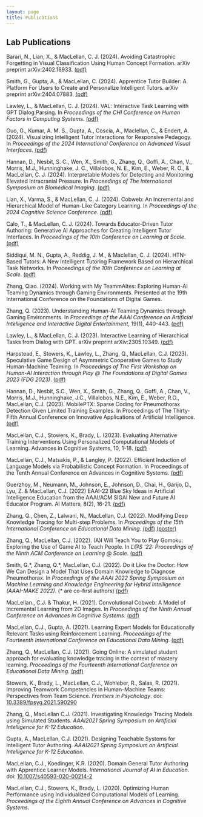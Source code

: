 ```yaml
---
layout: page
title: Publications
---
```


## Lab Publications

Barari, N., Lian, X., & MacLellan, C. J. (2024). Avoiding Catastrophic Forgetting in Visual Classification Using Human Concept Formation. arXiv preprint arXiv:2402.16933. [(pdf)][barari-forget-preprint]

Smith, G., Gupta, A., & MacLellan, C. (2024). Apprentice Tutor Builder: A Platform For Users to Create and Personalize Intelligent Tutors. arXiv preprint arXiv:2404.07883. [(pdf)][smith-atb-preprint]

Lawley, L., & MacLellan, C. J. (2024). VAL: Interactive Task Learning with GPT Dialog Parsing.
In _Proceedings of the CHI Conference on Human Factors in Computing Systems_. [(pdf)][lawley-chi-24] [<i class="fab fa-youtube"></i>][lawley-chi-24-vid]

Guo, G., Kumar, A. M. S., Gupta, A., Coscia, A., Maclellan, C., & Endert, A. (2024). Visualizing Intelligent Tutor Interactions for Responsive Pedagogy. In _Proceedings of the 2024 International Conference on Advanced Visual Interfaces_. [(pdf)][guo-avi-24]

Hannan, D., Nesbit, S. C., Wen, X., Smith, G., Zhang, Q., Goffi, A., Chan, V., Morris, M.J., Hunninghake, J. C., Villalobos, N. E., Kim, E., Weber, R. O., & MacLellan, C. J. (2024). Interpretable Models for Detecting and Monitoring Elevated Intracranial Pressure. In _Proceedings of The International Symposium on Biomedical Imaging_. [(pdf)][hannan-isbi-24]

Lian, X., Varma, S., & MacLellan, C. J. (2024). Cobweb: An Incremental and Hierarchical
Model of Human-Like Category Learning. In _Proceedings of the 2024 Cognitive Science
Conference_. [(pdf)][lian-cogsci-24]

Calo, T., & MacLellan, C. J. (2024). Towards Educator-Driven Tutor Authoring: Generative
AI Approaches for Creating Intelligent Tutor Interfaces. In _Proceedings of the 10th
Conference on Learning at Scale_. [(pdf)][calo-las-24]

Siddiqui, M. N., Gupta, A., Reddig, J. M., & Maclellan, C. J. (2024). HTN-Based Tutors:
A New Intelligent Tutoring Framework Based on Hierarchical Task Networks. In _Proceedings
of the 10th Conference on Learning at Scale_. [(pdf)][siddiqui-las-24]

Zhang, Qiao. (2024). Working with My TeammAItes: Exploring Human-AI Teaming Dynamics
through Gaming Environments. Presented at the 19th International Conference on the
Foundations of Digital Games.

Zhang, Q. (2023). Understanding Human-AI Teaming Dynamics through Gaming Environments.
In _Proceedings of the AAAI Conference on Artificial Intelligence and Interactive
Digital Entertainment_, 19(1), 440-443. [(pdf)][zhang-aaide-23]

Lawley, L., & MacLellan, C. J. (2023). Interactive Learning of Hierarchical
Tasks from Dialog with GPT. arXiv preprint arXiv:2305.10349. [(pdf)][lawley-val-preprint]

Harpstead, E., Stowers, K., Lawley, L., Zhang, Q., MacLellan, C.J. (2023). Speculative
Game Design of Asymmetric Cooperative Games to Study Human-Machine Teaming. In _Proceedings
of The First Workshop on Human-AI Interaction through Play @ The Foundations of Digital Games
2023 (FDG 2023)_. [(pdf)][harpstead-fdg-23]

Hannan, D., Nesbit, S.C., Wen, X., Smith, G., Zhang, Q., Goffi, A., Chan, V., Morris, M.J., 
Hunninghake, J.C., Villalobos, N.E., Kim, E., Weber, R.O., MacLellan, C.J. (2023). 
MobilePTX: Sparse Coding for Pneumothorax Detection Given Limited Training Examples. In Proceedings
of The Thirty-Fifth Annual Conference on Innovative Applications of Artificial Intelligence.
[(pdf)][hannan-iaai-23] [<i class="fab fa-youtube"></i>][hannan-iaai-23-video]

MacLellan, C.J., Stowers, K., Brady, L. (2023). Evaluating Alternative Training Interventions
Using Personalized Computational Models of Learning. Advances in Cognitive Systems, 10, 1-18. 
[(pdf)][maclellan-acs-journal-22]

MacLellan, C.J., Matsakis, P., & Langley, P. (2022). Efficient Induction of Language Models
via Probabilistic Concept Formation. In Proceedings of the Tenth Annual Conference on
Advances in Cognitive Systems. [(pdf)][maclellan-acs-22] [<i class="fab fa-youtube"></i>][maclellan-acs-22-video]

Guerzhoy, M., Neumann, M., Johnson, E., Johnson, D., Chai, H., Garijo, D., Lyu, Z. &
MacLellan, C.J. (2022) EAAI-22 Blue Sky Ideas in Artificial Intelligence Education from
the AAAI/ACM SIGAI New and Future AI Educator Program. AI Matters, 8(2), 16-21.
[(pdf)][ai-matters-22]

Zhang, Q., Chen, Z., Lalwani, N., MacLellan, C.J. (2022). Modifying Deep Knowledge Tracing
for Multi-step Problems. In _Proceedings of the 15th International Conference on Educational
Data Mining_. [(pdf)][zhang-edm-22-paper] [(poster)][zhang-edm-22-poster] [<i class="fab fa-youtube"></i>][zhang-edm-22-video]

Zhang, Q., MacLellan, C.J. (2022). (A)I Will Teach You to Play Gomoku: Exploring the
Use of Game AI to Teach People. In _L@S '22: Proceedings of the Ninth ACM Conference
on Learning @ Scale_. [(pdf)][zhang-las-22-paper] [<i class="fab fa-youtube"></i>][zhang-las-22-talk-and-paper]

Smith, G.\*, Zhang, Q.\*, MacLellan, C.J. (2022). Do it Like the Doctor: How We Can
Design a Model That Uses Domain Knowledge to Diagnose Pneumothorax.
In _Proceedings of the AAAI 2022 Spring Symposium on Machine Learning and Knowledge Engineering for
Hybrid Intelligence (AAAI-MAKE 2022)_.
(\* are co-first authors) [(pdf)][smith-make-22] [<i class="fab fa-youtube"></i>][smith-make-22-talk]

MacLellan., C.J. & Thakur, H. (2021). Convolutional Cobweb: A Model of Incremental Learning from 2D Images.
In _Proceedings of the Ninth Annual Conference on Advances in Cognitive Systems_.
[(pdf)][maclellan-acs-21] [<i class="fab fa-youtube"></i>][maclellan-acs-21-talk]

MacLellan, C.J., Gupta, A. (2021). Learning Expert Models for
Educationally Relevant Tasks using Reinforcement Learning.
_Proceedings of the Fourteenth International Conference on Educational
Data Mining_. [(pdf)][maclellan-edm-2021] [<i class="fab fa-youtube"></i>][maclellan-edm-2021-talk]

Zhang, Q., MacLellan, C.J. (2021). Going Online: A simulated student approach for evaluating
knowledge tracing in the context of mastery learning. _Proceedings of the Fourteenth
International Conference on Educational Data Mining_. [(pdf)][zhang-edm-2021] [<i class="fab fa-youtube"></i>][zhang-edm-2021-talk]

Stowers, K., Brady, L., MacLellan, C.J., Wohleber, R., Salas, R. (2021).
Improving Teamwork Competencies in Human-Machine Teams: Perspectives from Team
Science. _Frontiers in Psychology_. doi: [10.3389/fpsyg.2021.590290][stowers-2021]

Zhang, Q., MacLellan C.J. (2021). Investigating Knowledge Tracing Models
using Simulated Students. _AAAI2021 Spring Symposium on Artificial
Intelligence for K-12 Education_. [<i class="far fa-file-pdf"></i>][zhang-aaai-2021]
[<i class="fab fa-youtube"></i>][zhang-aaai-2021-talk]

Gupta, A., MacLellan, C.J. (2021). Designing Teachable Systems for
Intelligent Tutor Authoring. _AAAI2021 Spring Symposium on Artificial
Intelligence for K-12 Education_. [<i class="far fa-file-pdf"></i>][gupta-aaai-2021]
[<i class="fab fa-youtube"></i>][gupta-aaai-2021-talk]

MacLellan, C.J., Koedinger, K.R. (2020). Domain General Tutor Authoring
with Apprentice Learner Models. _International Journal of AI in Education_. 
doi: [10.1007/s40593-020-00214-2][maclellan-ijaied-2020-doi]
[<i class="far fa-file-pdf"></i>][maclellan-ijaied-2020] [<i class="fab fa-youtube"></i>][ijaied-aied21-talk]

MacLellan, C.J., Stowers, K., Brady, L. (2020). Optimizing Human 
Performance using Individualized Computational Models of Learning. 
_Proceedings of the Eighth Annual Conference on Advances in
Cognitive Systems_. [<i class="far fa-file-pdf"></i>][maclellan-acs-2020]
[<i class="fab fa-youtube"></i>][maclellan-2020-acs-talk]

[barari-forget-preprint]: https://arxiv.org/abs/2402.16933
[smith-atb-preprint]: https://arxiv.org/abs/2404.07883
[guo-avi-24]: https://dl.acm.org/doi/abs/10.1145/3656650.3656667
[lawley-chi-24]: https://dl.acm.org/doi/10.1145/3613904.3641915
[lawley-chi-24-vid]: https://dl.acm.org/doi/10.1145/3613904.3641915#sec-supp
[hannan-isbi-24]: https://arxiv.org/abs/2403.02236
[lian-cogsci-24]: https://arxiv.org/abs/2403.03835
[calo-las-24]: https://arxiv.org/abs/2405.14713
[siddiqui-las-24]: https://arxiv.org/abs/2405.14716
[zhang-aaide-23]: https://ojs.aaai.org/index.php/AIIDE/article/view/27541
[lawley-val-chi-preprint]: https://arxiv.org/abs/2310.01627
[lawley-val-preprint]: https://arxiv.org/abs/2305.10349
[maclellan-acs-journal-22]: https://chrismaclellan.com/media/publications/maclellan-acs-journal-2022.pdf
[hannan-iaai-23-video]: https://youtu.be/7ex8qQT5xSs
[hannan-iaai-23]: https://arxiv.org/abs/2212.03282
[harpstead-fdg-23]: https://doi.org/10.1145/3582437.3587200
[maclellan-acs-22-video]: https://www.youtube.com/watch?v=ACTJaLlup-I
[maclellan-acs-22]: https://chrismaclellan.com/media/publications/maclellan-acs-22.pdf
[ai-matters-22]: https://sigai.acm.org/static/aimatters/8-2/AIMatters-8-2-04-Guerzhoy.pdf
[zhang-edm-22-video]: https://www.youtube.com/watch?v=pSmxlBQC76g
[zhang-edm-22-poster]: https://chrismaclellan.com/media/publications/zhang-edm-22-poster.pdf
[zhang-edm-22-paper]: https://educationaldatamining.org/edm2022/proceedings/2022.EDM-posters.82/2022.EDM-posters.82.pdf
[zhang-las-22-paper]: https://dl.acm.org/doi/pdf/10.1145/3491140.3528331
[zhang-las-22-talk-and-paper]: https://dl.acm.org/doi/10.1145/3491140.3528331
[smith-make-22-talk]: https://www.youtube.com/watch?v=hKtjlMX9n0c
[smith-make-22]: https://doi.org/10.48550/arXiv.2205.12159
[maclellan-acs-21-talk]: https://youtu.be/YJPrrfdRxQ8
[maclellan-acs-21]: https://chrismaclellan.com/media/publications/MacLellan-ACS-21.pdf
[zhang-edm-2021-talk]: https://www.youtube.com/watch?v=NwmeShqfOI4
[maclellan-edm-2021-talk]: https://www.youtube.com/watch?v=WD3fujvp86Q
[ijaied-aied21-talk]: https://www.youtube.com/watch?v=_5x8JyJYkHU
[stowers-2021]: https://doi.org/10.3389/fpsyg.2021.590290
[maclellan-edm-2021]: https://chrismaclellan.com/media/publications/MacLellan-EDM-2021.pdf
[zhang-edm-2021]: https://chrismaclellan.com/media/publications/Zhang-EDM-2021.pdf
[zhang-aaai-2021-talk]: https://www.youtube.com/watch?v=a5ssnJp_EYo&list=PLCs_ylKds0dNXo8kd8eHRDZK2KbCBcL27&index=13
[zhang-aaai-2021]: /files/Investigating-Knowledge-Tracing-Models-using-Simulated-Students.pdf
[gupta-aaai-2021-talk]: https://www.youtube.com/watch?v=UV7r9yvz5I0&list=PLCs_ylKds0dNXo8kd8eHRDZK2KbCBcL27&index=12
[gupta-aaai-2021]: /files/Designing-Teachable-Systems-for-Intelligent-Tutor-Authoring.pdf
[maclellan-ijaied-2020]: https://link.springer.com/content/pdf/10.1007/s40593-020-00214-2.pdf
[maclellan-ijaied-2020-doi]: https://dx.doi.org/10.1007/s40593-020-00214-2
[maclellan-2020-acs-talk]: https://www.youtube.com/watch?v=LpjXd2Xlqpo
[maclellan-acs-2020]: https://chrismaclellan.com/media/publications/MacLellan-ACS-2020.pdf
